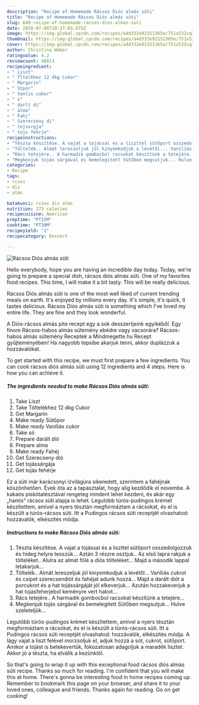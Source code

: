 ```yaml
---
description: "Recipe of Homemade Rácsos Diós almás süti"
title: "Recipe of Homemade Rácsos Diós almás süti"
slug: 649-recipe-of-homemade-racsos-dios-almas-suti
date: 2020-07-06T10:27:03.675Z
image: https://img-global.cpcdn.com/recipes/a4d332e92151365e/751x532cq70/racsos-dios-almas-suti-recept-foto.jpg
thumbnail: https://img-global.cpcdn.com/recipes/a4d332e92151365e/751x532cq70/racsos-dios-almas-suti-recept-foto.jpg
cover: https://img-global.cpcdn.com/recipes/a4d332e92151365e/751x532cq70/racsos-dios-almas-suti-recept-foto.jpg
author: Christina Weber
ratingvalue: 4.2
reviewcount: 40813
recipeingredient:
- " Liszt"
- " Tltelkhez 12 dkg Cukor"
- " Margarin"
- " Stpor"
- " Vanlis cukor"
- " s"
- " darlt di"
- " alma"
- " Fahj"
- " Szerecseny di"
- " tojssrgja"
- " tojs fehrje"
recipeinstructions:
- "Tészta készítése. A vajat a tojással és a liszttel sütőport osszedolgozzuk és hideg helyre tesszük... Aztán 3 részre osztjuk.. Az első lapra rakjuk a tölteléket.. Alulra az almát fölé a diós tölteléket... Majd a második lappal letakarjuk..."
- "Töltelék.. Almát lereszeljuk jól kinyomkodjuk a levétől... Vaníliás cukrot és csipet szerecsendiót és fahéjat adunk hozzá... Majd a darált diót a porcukrot és a hat tojássárgáját jól elkeverjuk... Azután hozzakeverjuk a hat tojasfeherjebol keményre vert habot..."
- "Rács tetejére.. A harmadik gombocbol racsokat készítünk a tetejére..."
- "Megkenjuk tojás sárgával és bemelegitett Sütőben megsutjuk... Hulve szeleteljük..."
categories:
- Recipe
tags:
- rcsos
- dis
- alms

katakunci: rcsos dis alms 
nutrition: 273 calories
recipecuisine: American
preptime: "PT15M"
cooktime: "PT30M"
recipeyield: "2"
recipecategory: Dessert

---
```



![Rácsos Diós almás süti](https://img-global.cpcdn.com/recipes/a4d332e92151365e/751x532cq70/racsos-dios-almas-suti-recept-foto.jpg)

Hello everybody, hope you are having an incredible day today. Today, we're going to prepare a special dish, rácsos diós almás süti. One of my favorites food recipes. This time, I will make it a bit tasty. This will be really delicious.

Rácsos Diós almás süti is one of the most well liked of current trending meals on earth. It's enjoyed by millions every day. It's simple, it's quick, it tastes delicious. Rácsos Diós almás süti is something which I've loved my entire life. They are fine and they look wonderful.

A Diós-rácsos almás pite recept egy a sok desszertjeink egyikéből. Egy finom Rácsos-habos almás sütemény ebédre vagy vacsorára? Rácsos-habos almás sütemény Receptek a Mindmegette.hu Recept gyűjteményében! Ha nagyobb tepsibe akarjuk tenni, akkor duplázzuk a hozzávalókat.


To get started with this recipe, we must first prepare a few ingredients. You can cook rácsos diós almás süti using 12 ingredients and 4 steps. Here is how you can achieve it.

<!--inarticleads1-->

##### The ingredients needed to make Rácsos Diós almás süti:

1. Take  Liszt
1. Take  Töltelékhez 12 dkg Cukor
1. Get  Margarin
1. Make ready  Sütőpor
1. Make ready  Vaníliás cukor
1. Take  só
1. Prepare  darált dió
1. Prepare  alma
1. Make ready  Fahéj
1. Get  Szerecseny dió
1. Get  tojássárgája
1. Get  tojás fehérje


Ez a süti már karácsonyi ízvilágúra sikeredett, szerintem a fahéjnak köszönhetően. Évek óta az a tapasztalat, hogy alig kezdődik el novembe. A kakaós piskótatésztával rengeteg mindent lehet kezdeni, és akár egy „hamis&#34; rácsos süti alapja is lehet. Legutóbb túrós-pudingos krémet készítettem, amivel a nyers tésztán megformáztam a rácsokat, és el is készült a túrós-rácsos süti. Itt a Pudingos rácsos süti receptjét olvashatod: hozzávalók, elkészítés módja. 

<!--inarticleads2-->

##### Instructions to make Rácsos Diós almás süti:

1. Tészta készítése. A vajat a tojással és a liszttel sütőport osszedolgozzuk és hideg helyre tesszük... Aztán 3 részre osztjuk.. Az első lapra rakjuk a tölteléket.. Alulra az almát fölé a diós tölteléket... Majd a második lappal letakarjuk...
1. Töltelék.. Almát lereszeljuk jól kinyomkodjuk a levétől... Vaníliás cukrot és csipet szerecsendiót és fahéjat adunk hozzá... Majd a darált diót a porcukrot és a hat tojássárgáját jól elkeverjuk... Azután hozzakeverjuk a hat tojasfeherjebol keményre vert habot...
1. Rács tetejére.. A harmadik gombocbol racsokat készítünk a tetejére...
1. Megkenjuk tojás sárgával és bemelegitett Sütőben megsutjuk... Hulve szeleteljük...


Legutóbb túrós-pudingos krémet készítettem, amivel a nyers tésztán megformáztam a rácsokat, és el is készült a túrós-rácsos süti. Itt a Pudingos rácsos süti receptjét olvashatod: hozzávalók, elkészítés módja. A lágy vajat a liszt felével morzsoljuk el, adjuk hozzá a sót, cukrot, sütőport. Amikor a tojást is belekevertük, fokozatosan adagoljuk a maradék lisztet. Akkor jó a tészta, ha elválik a kezünktől. 

So that's going to wrap it up with this exceptional food rácsos diós almás süti recipe. Thanks so much for reading. I'm confident that you will make this at home. There's gonna be interesting food in home recipes coming up. Remember to bookmark this page on your browser, and share it to your loved ones, colleague and friends. Thanks again for reading. Go on get cooking!
